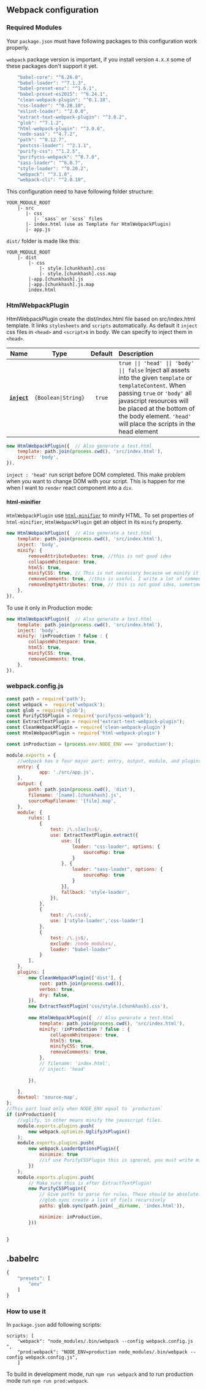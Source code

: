 ## Webpack configuration

### Required Modules
Your `package.json` must have following packages to this configuration work properly. 

`webpack` package version is important, if you install version `4.X.X` some of these packages don't support it yet.
```js
    "babel-core": "^6.26.0",
    "babel-loader": "^7.1.3",
    "babel-preset-env": "^1.6.1",
    "babel-preset-es2015": "^6.24.1",
    "clean-webpack-plugin": "^0.1.18",
    "css-loader": "^0.28.10",
    "eslint-loader": "^2.0.0",
    "extract-text-webpack-plugin": "^3.0.2",
    "glob": "^7.1.2",
    "html-webpack-plugin": "^3.0.6",
    "node-sass": "^4.7.2",
    "path": "^0.12.7",
    "postcss-loader": "^2.1.1",
    "purify-css": "^1.2.5",
    "purifycss-webpack": "^0.7.0",
    "sass-loader": "^6.0.7",
    "style-loader": "^0.20.2",
    "webpack": "^3.1.0",
    "webpack-cli": "^2.0.10",
```
This configuration need to have following folder structure:
```
YOUR_MODULE_ROOT
    |- src
       |- css
          |- `sass` or `scss` files
       |- index.html (use as Template for HtmlWebpackPlugin)
       |- app.js
```

`dist/` folder is made like this:
```
YOUR_MODULE_ROOT
    |- dist
        |- css
            |- style.[chunkhash].css
            |- style.[chunkhash].css.map
        |-app.[chunkhash].js
        |-app.[chunkhash].js.map
        index.html
```

### HtmlWebpackPlugin
HtmlWebpackPlugin create the dist/index.html file based on src/index.html template. It links `stylesheets` and `scripts` automatically. As default it `inject` css files in `<head>` and `<script>`s in body. We can specify to inject them in `<head>`.

| Name | Type | Default | Description|
|:--:|:--:|:-----:|:----------|
|**[`inject`](#)**|`{Boolean\|String}`|`true`|`true \|\| 'head' \|\| 'body' \|\| false` Inject all assets into the given `template` or `templateContent`. When passing `true` or `'body'` all javascript resources will be placed at the bottom of the body element. `'head'` will place the scripts in the head element|

```js
new HtmlWebpackPlugin({  // Also generate a test.html
    template: path.join(process.cwd(), 'src/index.html'),
    inject: 'body',
}),
```

`inject : 'head'` run script before DOM completed. This make problem when you want to change DOM with your script. This is happen for me when I want to `render` react component into a `div`.
#### html-minifier
`HtmlWebpackPlugin` use [`html-minifier`](https://github.com/kangax/html-minifier) to minify HTML. To set properties of `html-minifier`, `HtmlWebpackPlugin` get an object in its `minify` property.

```js
new HtmlWebpackPlugin({  // Also generate a test.html
    template: path.join(process.cwd(), 'src/index.html'),
    inject: 'body',
    minify: {
        removeAttributeQuotes: true, //this is not good idea
        collapseWhitespace: true,
        html5: true,
        minifyCSS: true, // This is not necessary because we minify it by PurifyCSS Plugin
        removeComments: true, //this is useful. I write a lot of comments that don't want to upload on websites. Like names, dates, and somethings that help me to remember why I wrote this code, like an order number, or email that I receive.
        removeEmptyAttributes: true, // this is not good idea, sometimes we need it.
    },
}),
```
To use it only in Production mode:

```js
new HtmlWebpackPlugin({  // Also generate a test.html
    template: path.join(process.cwd(), 'src/index.html'),
    inject: 'body',
    minify: !inProudction ? false : {
        collapseWhitespace: true,
        html5: true,
        minifyCSS: true,
        removeComments: true,
    },
}),
```

### webpack.config.js
```js
const path = require('path');
const webpack =  require('webpack');
const glob = require('glob');
const PurifyCSSPlugin = require('purifycss-webpack');
const ExtractTextPlugin = require("extract-text-webpack-plugin");
const CleanWebpackPlugin = require('clean-webpack-plugin')
const HtmlWebpackPlugin = require('html-webpack-plugin')

const inProduction = (process.env.NODE_ENV === 'production');

module.exports = {
    //webpack has a four major part: entry, output, module, and plugins
    entry: {
            app: './src/app.js', 
    },
    output: {
        path: path.join(process.cwd(), 'dist'),
        filename: '[name].[chunkhash].js',
        sourceMapFilename: '[file].map',
    },
    module: {
        rules: [
            {
                test: /\.s[ac]ss$/,
                use: ExtractTextPlugin.extract({
                    use: [{
                        loader: "css-loader", options: {
                            sourceMap: true
                        }
                    }, {
                        loader: "sass-loader", options: {
                            sourceMap: true
                        }
                    }],
                    fallback: 'style-loader',
                }),
            },
            {
                test: /\.css$/,
                use: ['style-loader','css-loader']
            },
            { 
                test: /\.js$/, 
                exclude: /node_modules/, 
                loader: "babel-loader" 
            }
        ],
    },
    plugins: [
        new CleanWebpackPlugin(['dist'], {
            root: path.join(process.cwd()),
            verbos: true,
            dry: false,
        }),
        new ExtractTextPlugin('css/style.[chunkhash].css'),
        
        new HtmlWebpackPlugin({  // Also generate a test.html
            template: path.join(process.cwd(), 'src/index.html'),
            minify: !inProduction ? false : {
                collapseWhitespace: true,
                html5: true,
                minifyCSS: true,
                removeComments: true,
            },
            // filename: 'index.html',
            // inject: 'head'
            
        }),

    ],
    devtool: 'source-map',
};
//This part load only when NODE_ENV equal to `production`
if (inProduction){
    //uglify, in other means minify the javascript files.
    module.exports.plugins.push(
        new webpack.optimize.UglifyJsPlugin()
    );
    module.exports.plugins.push(
        new webpack.LoaderOptionsPlugin({
            minimize: true
            //if use PurifyCSSPlugin this is ignored, you must write minimize: true after `paths`
        })
    );
    module.exports.plugins.push(
        // Make sure this is after ExtractTextPlugin!
        new PurifyCSSPlugin({
            // Give paths to parse for rules. These should be absolute!
            //glob.sync create a list of fiels recursively
            paths: glob.sync(path.join(__dirname, 'index.html')),

            minimize: inProduction,
        }))
    

}
```
## .babelrc
```js
{
    "presets": [
        "env"
    ]
}
```
### How to use it
In `package.json` add following scripts:
```
scripts: [
    "webpack": "node_modules/.bin/webpack --config webpack.config.js ",
    "prod:webpack": "NODE_ENV=production node_modules/.bin/webpack --config webpack.config.js",
    ]
```
To build in development mode, run `npm run webpack` and to run production mode run `npm run prod:webpack`.


